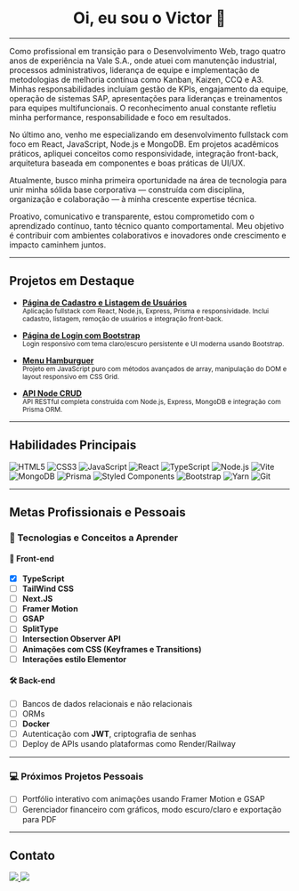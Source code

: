 <h1 align="center">Oi, eu sou o Victor 👋</h1>

---

Como profissional em transição para o Desenvolvimento Web, trago quatro anos de experiência na Vale S.A., onde atuei com manutenção industrial, processos administrativos, liderança de equipe e implementação de metodologias de melhoria contínua como Kanban, Kaizen, CCQ e A3. Minhas responsabilidades incluíam gestão de KPIs, engajamento da equipe, operação de sistemas SAP, apresentações para lideranças e treinamentos para equipes multifuncionais. O reconhecimento anual constante refletiu minha performance, responsabilidade e foco em resultados.

No último ano, venho me especializando em desenvolvimento fullstack com foco em React, JavaScript, Node.js e MongoDB. Em projetos acadêmicos práticos, apliquei conceitos como responsividade, integração front-back, arquitetura baseada em componentes e boas práticas de UI/UX.

Atualmente, busco minha primeira oportunidade na área de tecnologia para unir minha sólida base corporativa — construída com disciplina, organização e colaboração — à minha crescente expertise técnica.

Proativo, comunicativo e transparente, estou comprometido com o aprendizado contínuo, tanto técnico quanto comportamental. Meu objetivo é contribuir com ambientes colaborativos e inovadores onde crescimento e impacto caminhem juntos.

---

## Projetos em Destaque

- [**Página de Cadastro e Listagem de Usuários**](https://github.com/Victor-Avilla/Pagina-de-cadastro-e-lista-de-usuarios)  
  <sub>Aplicação fullstack com React, Node.js, Express, Prisma e responsividade. Inclui cadastro, listagem, remoção de usuários e integração front-back.</sub>

- [**Página de Login com Bootstrap**](https://github.com/Victor-Avilla/Bootstrap)  
  <sub>Login responsivo com tema claro/escuro persistente e UI moderna usando Bootstrap.</sub>

- [**Menu Hamburguer**](https://github.com/Victor-Avilla/Burger-Menu)  
  <sub>Projeto em JavaScript puro com métodos avançados de array, manipulação do DOM e layout responsivo em CSS Grid.</sub>

- [**API Node CRUD**](https://github.com/Victor-Avilla/Node)  
  <sub>API RESTful completa construída com Node.js, Express, MongoDB e integração com Prisma ORM.</sub>

---

## Habilidades Principais

![HTML5](https://img.shields.io/badge/HTML5-E34F26?style=flat-square&logo=html5&logoColor=white)
![CSS3](https://img.shields.io/badge/CSS3-1572B6?style=flat-square&logo=css3&logoColor=white)
![JavaScript](https://img.shields.io/badge/JavaScript-F7DF1E?style=flat-square&logo=javascript&logoColor=black)
![React](https://img.shields.io/badge/React-20232A?style=flat-square&logo=react&logoColor=61DAFB)
![TypeScript](https://img.shields.io/badge/typescript-%23007ACC.svg?style=flat-squar&logo=typescript&logoColor=white)
![Node.js](https://img.shields.io/badge/Node.js-43853D?style=flat-square&logo=node.js&logoColor=white)
![Vite](https://img.shields.io/badge/Vite-646CFF?style=flat-square&logo=vite&logoColor=white)
![MongoDB](https://img.shields.io/badge/MongoDB-4EA94B?style=flat-square&logo=mongodb&logoColor=white)
![Prisma](https://img.shields.io/badge/Prisma-3982CE?style=flat-square&logo=Prisma&logoColor=white)
![Styled Components](https://img.shields.io/badge/styled--components-DB7093?style=flat-square&logo=styled-components&logoColor=white)
![Bootstrap](https://img.shields.io/badge/Bootstrap-563D7C?style=flat-square&logo=bootstrap&logoColor=white)
![Yarn](https://img.shields.io/badge/yarn-2C8EBB?style=flat-square&logo=yarn&logoColor=white)
![Git](https://img.shields.io/badge/git-F05033?style=flat-square&logo=git&logoColor=white)

---

## Metas Profissionais e Pessoais

### 🔧 Tecnologias e Conceitos a Aprender

#### 🎨 Front-end
- [X] **TypeScript**
- [ ] **TailWind CSS**
- [ ] **Next.JS**
- [ ] **Framer Motion**
- [ ] **GSAP**
- [ ] **SplitType**
- [ ] **Intersection Observer API**
- [ ] **Animações com CSS (Keyframes e Transitions)**
- [ ] **Interações estilo Elementor**

#### 🛠️ Back-end
- [ ] Bancos de dados relacionais e não relacionais
- [ ] ORMs
- [ ] **Docker**
- [ ] Autenticação com **JWT**, criptografia de senhas
- [ ] Deploy de APIs usando plataformas como Render/Railway

---

### 💻 Próximos Projetos Pessoais
- [ ] Portfólio interativo com animações usando Framer Motion e GSAP
- [ ] Gerenciador financeiro com gráficos, modo escuro/claro e exportação para PDF

---

## Contato

<a href="https://www.linkedin.com/in/victor-hugo-fonseca-7890961a4" target="_blank">
  <img src="https://img.shields.io/badge/LinkedIn-0077B5?style=for-the-badge&logo=linkedin&logoColor=white"/>
</a>
<a href="mailto:victorfonsecaavila@gmail.com" target="_blank">
  <img src="https://img.shields.io/badge/E--mail-D14836?style=for-the-badge&logo=gmail&logoColor=white"/>
</a>

